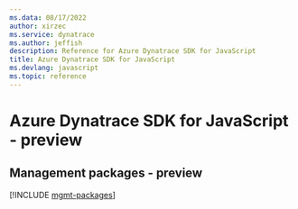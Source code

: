 ```yaml
---
ms.data: 08/17/2022
author: xirzec
ms.service: dynatrace
ms.author: jeffish
description: Reference for Azure Dynatrace SDK for JavaScript
title: Azure Dynatrace SDK for JavaScript
ms.devlang: javascript
ms.topic: reference
---
```

# Azure Dynatrace SDK for JavaScript - preview

## Management packages - preview
[!INCLUDE [mgmt-packages](dynatrace-mgmt-index.md)]